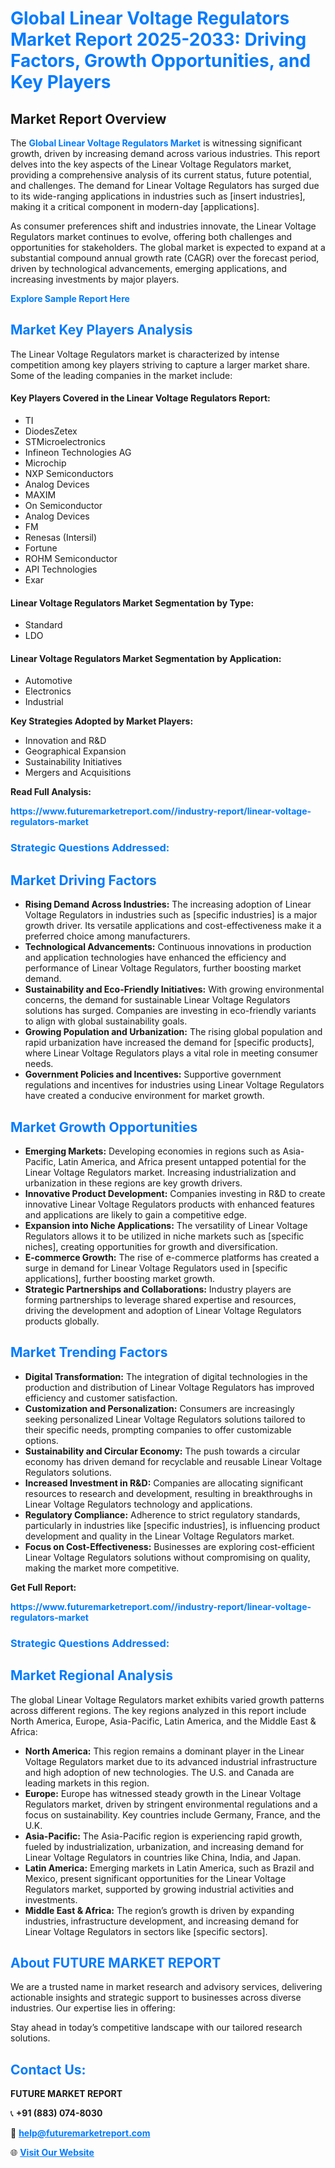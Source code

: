 <h1 style="color: #007BFF;">Global Linear Voltage Regulators Market Report 2025-2033: Driving Factors, Growth Opportunities, and Key Players</h1>

<section id="overview">
<h2>Market Report Overview</h2>
<p>The <a href="https://www.futuremarketreport.com//industry-report/linear-voltage-regulators-market" style="color: #007BFF; text-decoration: none;"><strong>Global Linear Voltage Regulators Market</strong></a> is witnessing significant growth, driven by increasing demand across various industries. This report delves into the key aspects of the Linear Voltage Regulators market, providing a comprehensive analysis of its current status, future potential, and challenges. The demand for Linear Voltage Regulators has surged due to its wide-ranging applications in industries such as [insert industries], making it a critical component in modern-day [applications].</p>
<p>As consumer preferences shift and industries innovate, the Linear Voltage Regulators market continues to evolve, offering both challenges and opportunities for stakeholders. The global market is expected to expand at a substantial compound annual growth rate (CAGR) over the forecast period, driven by technological advancements, emerging applications, and increasing investments by major players.</p>
</section>

<section id="overview">
<p><a href="https://www.futuremarketreport.com//request-sample/reportId=75233" style="color: #007BFF; text-decoration: none;"><strong>Explore Sample Report Here</strong></a></p>
</section>

<section id="key-players">
<h2 style="color: #007BFF;">Market Key Players Analysis</h2>
<p>The Linear Voltage Regulators market is characterized by intense competition among key players striving to capture a larger market share. Some of the leading companies in the market include:</p>
<h4>Key Players Covered in the Linear Voltage Regulators Report:</h4>
<ul><li>TI</li><li>DiodesZetex</li><li>STMicroelectronics</li><li>Infineon Technologies AG</li><li>Microchip</li><li>NXP Semiconductors</li><li>Analog Devices</li><li>MAXIM</li><li>On Semiconductor</li><li>Analog Devices</li><li>FM</li><li>Renesas (Intersil)</li><li>Fortune</li><li>ROHM Semiconductor</li><li>API Technologies</li><li>Exar</li></ul>
<h4>Linear Voltage Regulators Market Segmentation by Type:</h4>
<ul><li>Standard</li><li>LDO</li></ul>

<h4>Linear Voltage Regulators Market Segmentation by Application:</h4>
<ul><li>Automotive</li><li>Electronics</li><li>Industrial</li></ul>
<p><strong>Key Strategies Adopted by Market Players:</strong></p>
<ul>
<li>Innovation and R&D</li>
<li>Geographical Expansion</li>
<li>Sustainability Initiatives</li>
<li>Mergers and Acquisitions</li>
</ul>
</section>

<section>
<p><strong>Read Full Analysis: </strong></p><a href="https://www.futuremarketreport.com//industry-report/linear-voltage-regulators-market" style="color: #007BFF; text-decoration: none;"><strong>https://www.futuremarketreport.com//industry-report/linear-voltage-regulators-market</strong></a>
<h3 style="color: #007BFF;">Strategic Questions Addressed:</h3>
</section>

<section id="driving-factors">
<h2 style="color: #007BFF;">Market Driving Factors</h2>
<ul>
<li><strong>Rising Demand Across Industries:</strong> The increasing adoption of Linear Voltage Regulators in industries such as [specific industries] is a major growth driver. Its versatile applications and cost-effectiveness make it a preferred choice among manufacturers.</li>
<li><strong>Technological Advancements:</strong> Continuous innovations in production and application technologies have enhanced the efficiency and performance of Linear Voltage Regulators, further boosting market demand.</li>
<li><strong>Sustainability and Eco-Friendly Initiatives:</strong> With growing environmental concerns, the demand for sustainable Linear Voltage Regulators solutions has surged. Companies are investing in eco-friendly variants to align with global sustainability goals.</li>
<li><strong>Growing Population and Urbanization:</strong> The rising global population and rapid urbanization have increased the demand for [specific products], where Linear Voltage Regulators plays a vital role in meeting consumer needs.</li>
<li><strong>Government Policies and Incentives:</strong> Supportive government regulations and incentives for industries using Linear Voltage Regulators have created a conducive environment for market growth.</li>
</ul>
</section>

<section id="growth-opportunities">
<h2 style="color: #007BFF;">Market Growth Opportunities</h2>
<ul>
<li><strong>Emerging Markets:</strong> Developing economies in regions such as Asia-Pacific, Latin America, and Africa present untapped potential for the Linear Voltage Regulators market. Increasing industrialization and urbanization in these regions are key growth drivers.</li>
<li><strong>Innovative Product Development:</strong> Companies investing in R&D to create innovative Linear Voltage Regulators products with enhanced features and applications are likely to gain a competitive edge.</li>
<li><strong>Expansion into Niche Applications:</strong> The versatility of Linear Voltage Regulators allows it to be utilized in niche markets such as [specific niches], creating opportunities for growth and diversification.</li>
<li><strong>E-commerce Growth:</strong> The rise of e-commerce platforms has created a surge in demand for Linear Voltage Regulators used in [specific applications], further boosting market growth.</li>
<li><strong>Strategic Partnerships and Collaborations:</strong> Industry players are forming partnerships to leverage shared expertise and resources, driving the development and adoption of Linear Voltage Regulators products globally.</li>
</ul>
</section>

<section id="trending-factors">
<h2 style="color: #007BFF;">Market Trending Factors</h2>
<ul>
<li><strong>Digital Transformation:</strong> The integration of digital technologies in the production and distribution of Linear Voltage Regulators has improved efficiency and customer satisfaction.</li>
<li><strong>Customization and Personalization:</strong> Consumers are increasingly seeking personalized Linear Voltage Regulators solutions tailored to their specific needs, prompting companies to offer customizable options.</li>
<li><strong>Sustainability and Circular Economy:</strong> The push towards a circular economy has driven demand for recyclable and reusable Linear Voltage Regulators solutions.</li>
<li><strong>Increased Investment in R&D:</strong> Companies are allocating significant resources to research and development, resulting in breakthroughs in Linear Voltage Regulators technology and applications.</li>
<li><strong>Regulatory Compliance:</strong> Adherence to strict regulatory standards, particularly in industries like [specific industries], is influencing product development and quality in the Linear Voltage Regulators market.</li>
<li><strong>Focus on Cost-Effectiveness:</strong> Businesses are exploring cost-efficient Linear Voltage Regulators solutions without compromising on quality, making the market more competitive.</li>
</ul>
</section>

<section>
<p><strong>Get Full Report: </strong></p><a href="https://www.futuremarketreport.com//industry-report/linear-voltage-regulators-market" style="color: #007BFF; text-decoration: none;"><strong>https://www.futuremarketreport.com//industry-report/linear-voltage-regulators-market</strong></a>
<h3 style="color: #007BFF;">Strategic Questions Addressed:</h3>
</section>


<section id="regional-analysis">
<h2 style="color: #007BFF;">Market Regional Analysis</h2>
<p>The global Linear Voltage Regulators market exhibits varied growth patterns across different regions. The key regions analyzed in this report include North America, Europe, Asia-Pacific, Latin America, and the Middle East & Africa:</p>
<ul>
<li><strong>North America:</strong> This region remains a dominant player in the Linear Voltage Regulators market due to its advanced industrial infrastructure and high adoption of new technologies. The U.S. and Canada are leading markets in this region.</li>
<li><strong>Europe:</strong> Europe has witnessed steady growth in the Linear Voltage Regulators market, driven by stringent environmental regulations and a focus on sustainability. Key countries include Germany, France, and the U.K.</li>
<li><strong>Asia-Pacific:</strong> The Asia-Pacific region is experiencing rapid growth, fueled by industrialization, urbanization, and increasing demand for Linear Voltage Regulators in countries like China, India, and Japan.</li>
<li><strong>Latin America:</strong> Emerging markets in Latin America, such as Brazil and Mexico, present significant opportunities for the Linear Voltage Regulators market, supported by growing industrial activities and investments.</li>
<li><strong>Middle East & Africa:</strong> The region’s growth is driven by expanding industries, infrastructure development, and increasing demand for Linear Voltage Regulators in sectors like [specific sectors].</li>
</ul>
</section>

<footer>
<h2 style="color: #007BFF;">About FUTURE MARKET REPORT</h2>
<p>We are a trusted name in market research and advisory services, delivering actionable insights and strategic support to businesses across diverse industries. Our expertise lies in offering:</p>

<p>Stay ahead in today’s competitive landscape with our tailored research solutions.</p>

<h2 style="color: #007BFF;">Contact Us:</h2>
<p><strong>FUTURE MARKET REPORT</strong></p>
<p>📞 <strong>+91 (883) 074-8030</strong></p>
<p>📧 <strong><a href="mailto:help@futuremarketreport.com" style="color: #007BFF;">help@futuremarketreport.com</a></strong></p>
<p>🌐 <strong><a href="https://www.futuremarketreport.com/" style="color: #007BFF;">Visit Our Website</a></strong></p>
</footer>